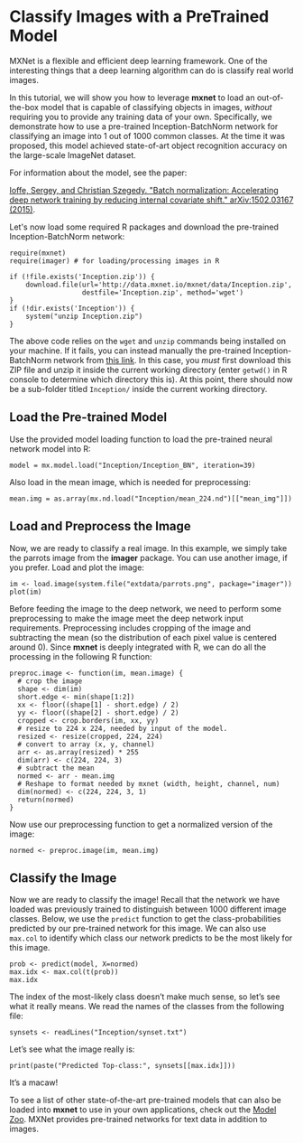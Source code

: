 # Classify Images with a PreTrained Model



MXNet is a flexible and efficient deep learning framework. One of the interesting things that a deep learning algorithm can do is classify real world images. 

In this tutorial, we will show you how to leverage **mxnet** to load an out-of-the-box model that is capable of classifying objects in images, *without* requiring you to provide any training data of your own.
Specifically, we demonstrate how to use a pre-trained Inception-BatchNorm network for classifying an image into 1 out of 1000 common classes. At the time it was proposed, this model achieved state-of-art object recognition accuracy on the large-scale ImageNet dataset. 

For information about the model, see the paper:

[Ioffe, Sergey, and Christian Szegedy. "Batch normalization: Accelerating deep network training by reducing internal covariate shift." arXiv:1502.03167 (2015)](http://arxiv.org/abs/1502.03167).


Let's now load some required R packages and download the pre-trained Inception-BatchNorm network:

```{.python .input  n=3}
require(mxnet)
require(imager) # for loading/processing images in R

if (!file.exists('Inception.zip')) {
    download.file(url='http://data.mxnet.io/mxnet/data/Inception.zip',
                  destfile='Inception.zip', method='wget')
}
if (!dir.exists('Inception')) {
    system("unzip Inception.zip")
}
```

The above code relies on the ``wget`` and ``unzip`` commands being installed on your machine. 
If it fails, you can instead manually the pre-trained Inception-BatchNorm network from [this link](http://data.mxnet.io/mxnet/data/Inception.zip). 
In this case, you *must* first download this ZIP file and unzip it inside the current working directory (enter ``getwd()`` in R console to determine which directory this is).
At this point, there should now be a sub-folder titled ``Inception/`` inside the current working directory.

## Load the Pre-trained Model

Use the provided model loading function to load the pre-trained neural network model into R:

```{.python .input  n=4}
model = mx.model.load("Inception/Inception_BN", iteration=39)
```

Also load in the mean image, which is needed for preprocessing:

```{.python .input  n=5}
mean.img = as.array(mx.nd.load("Inception/mean_224.nd")[["mean_img"]])
```

## Load and Preprocess the Image

Now, we are ready to classify a real image. In this example, we simply take the parrots image from the **imager** package. You can use another image, if you prefer. Load and plot the image:

```{.python .input  n=6}
im <- load.image(system.file("extdata/parrots.png", package="imager"))
plot(im)
```

Before feeding the image to the deep network, we need to perform some preprocessing to make the image meet the deep network input requirements. 
Preprocessing includes cropping of the image and subtracting the mean (so the distribution of each pixel value is centered around 0). 
Since **mxnet** is deeply integrated with R, we can do all the processing in the following R function:

```{.python .input  n=11}
preproc.image <- function(im, mean.image) {
  # crop the image
  shape <- dim(im)
  short.edge <- min(shape[1:2])
  xx <- floor((shape[1] - short.edge) / 2)
  yy <- floor((shape[2] - short.edge) / 2)
  cropped <- crop.borders(im, xx, yy)
  # resize to 224 x 224, needed by input of the model.
  resized <- resize(cropped, 224, 224)
  # convert to array (x, y, channel)
  arr <- as.array(resized) * 255
  dim(arr) <- c(224, 224, 3)
  # subtract the mean
  normed <- arr - mean.img
  # Reshape to format needed by mxnet (width, height, channel, num)
  dim(normed) <- c(224, 224, 3, 1)
  return(normed)
}
```

Now use our preprocessing function to get a normalized version of the image:

```{.python .input  n=12}
normed <- preproc.image(im, mean.img)
```

## Classify the Image

Now we are ready to classify the image! 
Recall that the network we have loaded was previously trained to distinguish between 1000 different image classes.
Below, we use the ``predict`` function to get the class-probabilities predicted by our pre-trained network for this image. We can also use ``max.col`` to identify which class our network predicts to be the most likely for this image.

```{.python .input  n=14}
prob <- predict(model, X=normed)
max.idx <- max.col(t(prob))
max.idx
```

The index of the most-likely class doesn’t make much sense, so let’s see what it really means. 
We read the names of the classes from the following file:

```{.python .input  n=15}
synsets <- readLines("Inception/synset.txt")
```

Let’s see what the image really is:

```{.python .input  n=17}
print(paste("Predicted Top-class:", synsets[[max.idx]]))
```

It’s a macaw!

To see a list of other state-of-the-art pre-trained models that can also be loaded into **mxnet** to use in your own applications, check out the [Model Zoo](https://mxnet.apache.org/model_zoo/index.html).  MXNet provides pre-trained networks for text data in addition to images.
